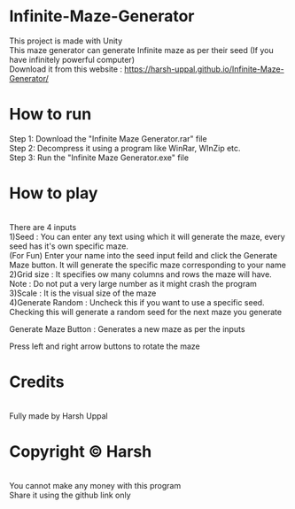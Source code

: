 # Infinite-Maze-Generator
This project is made with Unity<br>
This maze generator can generate Infinite maze as per their seed (If you have infinitely powerful computer)<br>
Download it from this website : https://harsh-uppal.github.io/Infinite-Maze-Generator/
# How to run
Step 1: Download the "Infinite Maze Generator.rar" file<br>
Step 2: Decompress it using a program like WinRar, WInZip etc.<br>
Step 3: Run the "Infinite Maze Generator.exe" file<br>
# How to play
<br>There are 4 inputs<br>
1)Seed : You can enter any text using which it will generate the maze, every seed has it's own specific maze.<br>
(For Fun) Enter your name into the seed input feild and click the Generate Maze button. It will generate the specific maze corresponding to your name<br>
2)Grid size : It specifies ow many columns and rows the maze will have.<br>
Note : Do not put a very large number as it might crash the program<br>
3)Scale : It is the visual size of the maze<br>
4)Generate Random : Uncheck this if you want to use a specific seed. Checking this will generate a random seed for the next maze you generate<br>

Generate Maze Button : Generates a new maze as per the inputs<br>

Press left and right arrow buttons to rotate the maze<br>
# Credits
<br>Fully made by Harsh Uppal<br>
# Copyright © Harsh
<br>You cannot make any money with this program<br>
Share it using the github link only<br>
